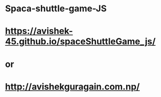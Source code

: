 # Spaca-shuttle-game-JS

# https://avishek-45.github.io/spaceShuttleGame_js/ 
# or
# http://avishekguragain.com.np/
